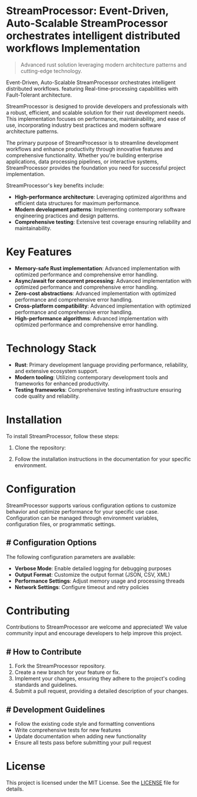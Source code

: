 <!-- fallback_StreamProcessor_20251008124122_32510 -->

# StreamProcessor: Event-Driven, Auto-Scalable StreamProcessor orchestrates intelligent distributed workflows Implementation
> Advanced rust solution leveraging modern architecture patterns and cutting-edge technology.

Event-Driven, Auto-Scalable StreamProcessor orchestrates intelligent distributed workflows. featuring Real-time-processing capabilities with Fault-Tolerant architecture.

StreamProcessor is designed to provide developers and professionals with a robust, efficient, and scalable solution for their rust development needs. This implementation focuses on performance, maintainability, and ease of use, incorporating industry best practices and modern software architecture patterns.

The primary purpose of StreamProcessor is to streamline development workflows and enhance productivity through innovative features and comprehensive functionality. Whether you're building enterprise applications, data processing pipelines, or interactive systems, StreamProcessor provides the foundation you need for successful project implementation.

StreamProcessor's key benefits include:

* **High-performance architecture**: Leveraging optimized algorithms and efficient data structures for maximum performance.
* **Modern development patterns**: Implementing contemporary software engineering practices and design patterns.
* **Comprehensive testing**: Extensive test coverage ensuring reliability and maintainability.

# Key Features

* **Memory-safe Rust implementation**: Advanced implementation with optimized performance and comprehensive error handling.
* **Async/await for concurrent processing**: Advanced implementation with optimized performance and comprehensive error handling.
* **Zero-cost abstractions**: Advanced implementation with optimized performance and comprehensive error handling.
* **Cross-platform compatibility**: Advanced implementation with optimized performance and comprehensive error handling.
* **High-performance algorithms**: Advanced implementation with optimized performance and comprehensive error handling.

# Technology Stack

* **Rust**: Primary development language providing performance, reliability, and extensive ecosystem support.
* **Modern tooling**: Utilizing contemporary development tools and frameworks for enhanced productivity.
* **Testing frameworks**: Comprehensive testing infrastructure ensuring code quality and reliability.

# Installation

To install StreamProcessor, follow these steps:

1. Clone the repository:


2. Follow the installation instructions in the documentation for your specific environment.

# Configuration

StreamProcessor supports various configuration options to customize behavior and optimize performance for your specific use case. Configuration can be managed through environment variables, configuration files, or programmatic settings.

## # Configuration Options

The following configuration parameters are available:

* **Verbose Mode**: Enable detailed logging for debugging purposes
* **Output Format**: Customize the output format (JSON, CSV, XML)
* **Performance Settings**: Adjust memory usage and processing threads
* **Network Settings**: Configure timeout and retry policies

# Contributing

Contributions to StreamProcessor are welcome and appreciated! We value community input and encourage developers to help improve this project.

## # How to Contribute

1. Fork the StreamProcessor repository.
2. Create a new branch for your feature or fix.
3. Implement your changes, ensuring they adhere to the project's coding standards and guidelines.
4. Submit a pull request, providing a detailed description of your changes.

## # Development Guidelines

* Follow the existing code style and formatting conventions
* Write comprehensive tests for new features
* Update documentation when adding new functionality
* Ensure all tests pass before submitting your pull request

# License

This project is licensed under the MIT License. See the [LICENSE](https://github.com/Hajjouz/StreamProcessor/blob/main/LICENSE) file for details.
